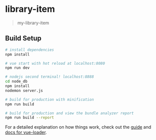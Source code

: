 # library-item

> my-library-item

## Build Setup

``` bash
# install dependencies
npm install

# vue start with hot reload at localhost:8080
npm run dev

# nodejs second terminal! localhost:8888
cd node_db
npm install
nodemon server.js

# build for production with minification
npm run build

# build for production and view the bundle analyzer report
npm run build --report
```

For a detailed explanation on how things work, check out the [guide](http://vuejs-templates.github.io/webpack/) and [docs for vue-loader](http://vuejs.github.io/vue-loader).
